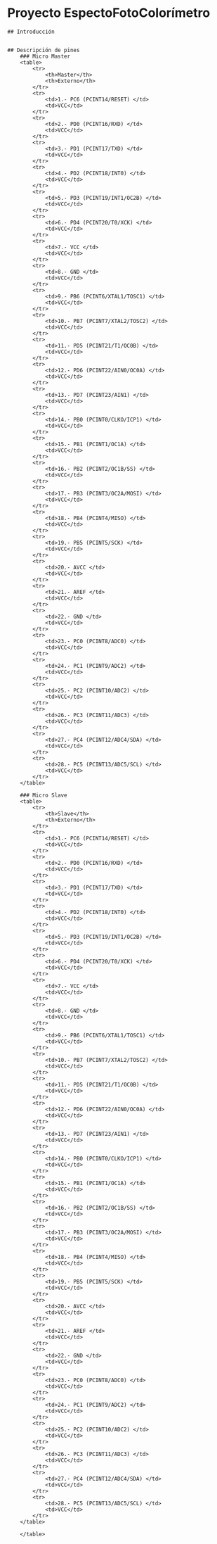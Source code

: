 # Proyecto EspectoFotoColorímetro
    ## Introducción


    ## Descripción de pines
        ### Micro Master
        <table>
            <tr>
                <th>Master</th>
                <th>Externo</th>
            </tr>
            <tr>
                <td>1.- PC6 (PCINT14/RESET) </td>
                <td>VCC</td>
            </tr>
            <tr>
                <td>2.- PD0 (PCINT16/RXD) </td>
                <td>VCC</td>
            </tr>
            <tr>
                <td>3.- PD1 (PCINT17/TXD) </td>
                <td>VCC</td>
            </tr>
            <tr>
                <td>4.- PD2 (PCINT18/INT0) </td>
                <td>VCC</td>
            </tr>
            <tr>
                <td>5.- PD3 (PCINT19/INT1/OC2B) </td>
                <td>VCC</td>
            </tr>
            <tr>
                <td>6.- PD4 (PCINT20/T0/XCK) </td>
                <td>VCC</td>
            </tr>
            <tr>
                <td>7.- VCC </td>
                <td>VCC</td>
            </tr>
            <tr>
                <td>8.- GND </td>
                <td>VCC</td>
            </tr>
            <tr>
                <td>9.- PB6 (PCINT6/XTAL1/TOSC1) </td>
                <td>VCC</td>
            </tr>
            <tr>
                <td>10.- PB7 (PCINT7/XTAL2/TOSC2) </td>
                <td>VCC</td>
            </tr>
            <tr>
                <td>11.- PD5 (PCINT21/T1/OC0B) </td>
                <td>VCC</td>
            </tr>
            <tr>
                <td>12.- PD6 (PCINT22/AIN0/OC0A) </td>
                <td>VCC</td>
            </tr>
            <tr>
                <td>13.- PD7 (PCINT23/AIN1) </td>
                <td>VCC</td>
            </tr>
            <tr>
                <td>14.- PB0 (PCINT0/CLKO/ICP1) </td>
                <td>VCC</td>
            </tr>
            <tr>
                <td>15.- PB1 (PCINT1/OC1A) </td>
                <td>VCC</td>
            </tr>
            <tr>
                <td>16.- PB2 (PCINT2/OC1B/SS) </td>
                <td>VCC</td>
            </tr>
            <tr>
                <td>17.- PB3 (PCINT3/OC2A/MOSI) </td>
                <td>VCC</td>
            </tr>
            <tr>
                <td>18.- PB4 (PCINT4/MISO) </td>
                <td>VCC</td>
            </tr>
            <tr>
                <td>19.- PB5 (PCINT5/SCK) </td>
                <td>VCC</td>
            </tr>
            <tr>
                <td>20.- AVCC </td>
                <td>VCC</td>
            </tr>
            <tr>
                <td>21.- AREF </td>
                <td>VCC</td>
            </tr>
            <tr>
                <td>22.- GND </td>
                <td>VCC</td>
            </tr>
            <tr>
                <td>23.- PC0 (PCINT8/ADC0) </td>
                <td>VCC</td>
            </tr>
            <tr>
                <td>24.- PC1 (PCINT9/ADC2) </td>
                <td>VCC</td>
            </tr>
            <tr>
                <td>25.- PC2 (PCINT10/ADC2) </td>
                <td>VCC</td>
            </tr>
            <tr>
                <td>26.- PC3 (PCINT11/ADC3) </td>
                <td>VCC</td>
            </tr>
            <tr>
                <td>27.- PC4 (PCINT12/ADC4/SDA) </td>
                <td>VCC</td>
            </tr>
            <tr>
                <td>28.- PC5 (PCINT13/ADC5/SCL) </td>
                <td>VCC</td>
            </tr>
        </table>

        ### Micro Slave
        <table>
            <tr>
                <th>Slave</th>
                <th>Externo</th>
            </tr>
            <tr>
                <td>1.- PC6 (PCINT14/RESET) </td>
                <td>VCC</td>
            </tr>
            <tr>
                <td>2.- PD0 (PCINT16/RXD) </td>
                <td>VCC</td>
            </tr>
            <tr>
                <td>3.- PD1 (PCINT17/TXD) </td>
                <td>VCC</td>
            </tr>
            <tr>
                <td>4.- PD2 (PCINT18/INT0) </td>
                <td>VCC</td>
            </tr>
            <tr>
                <td>5.- PD3 (PCINT19/INT1/OC2B) </td>
                <td>VCC</td>
            </tr>
            <tr>
                <td>6.- PD4 (PCINT20/T0/XCK) </td>
                <td>VCC</td>
            </tr>
            <tr>
                <td>7.- VCC </td>
                <td>VCC</td>
            </tr>
            <tr>
                <td>8.- GND </td>
                <td>VCC</td>
            </tr>
            <tr>
                <td>9.- PB6 (PCINT6/XTAL1/TOSC1) </td>
                <td>VCC</td>
            </tr>
            <tr>
                <td>10.- PB7 (PCINT7/XTAL2/TOSC2) </td>
                <td>VCC</td>
            </tr>
            <tr>
                <td>11.- PD5 (PCINT21/T1/OC0B) </td>
                <td>VCC</td>
            </tr>
            <tr>
                <td>12.- PD6 (PCINT22/AIN0/OC0A) </td>
                <td>VCC</td>
            </tr>
            <tr>
                <td>13.- PD7 (PCINT23/AIN1) </td>
                <td>VCC</td>
            </tr>
            <tr>
                <td>14.- PB0 (PCINT0/CLKO/ICP1) </td>
                <td>VCC</td>
            </tr>
            <tr>
                <td>15.- PB1 (PCINT1/OC1A) </td>
                <td>VCC</td>
            </tr>
            <tr>
                <td>16.- PB2 (PCINT2/OC1B/SS) </td>
                <td>VCC</td>
            </tr>
            <tr>
                <td>17.- PB3 (PCINT3/OC2A/MOSI) </td>
                <td>VCC</td>
            </tr>
            <tr>
                <td>18.- PB4 (PCINT4/MISO) </td>
                <td>VCC</td>
            </tr>
            <tr>
                <td>19.- PB5 (PCINT5/SCK) </td>
                <td>VCC</td>
            </tr>
            <tr>
                <td>20.- AVCC </td>
                <td>VCC</td>
            </tr>
            <tr>
                <td>21.- AREF </td>
                <td>VCC</td>
            </tr>
            <tr>
                <td>22.- GND </td>
                <td>VCC</td>
            </tr>
            <tr>
                <td>23.- PC0 (PCINT8/ADC0) </td>
                <td>VCC</td>
            </tr>
            <tr>
                <td>24.- PC1 (PCINT9/ADC2) </td>
                <td>VCC</td>
            </tr>
            <tr>
                <td>25.- PC2 (PCINT10/ADC2) </td>
                <td>VCC</td>
            </tr>
            <tr>
                <td>26.- PC3 (PCINT11/ADC3) </td>
                <td>VCC</td>
            </tr>
            <tr>
                <td>27.- PC4 (PCINT12/ADC4/SDA) </td>
                <td>VCC</td>
            </tr>
            <tr>
                <td>28.- PC5 (PCINT13/ADC5/SCL) </td>
                <td>VCC</td>
            </tr>
        </table>

        </table>
